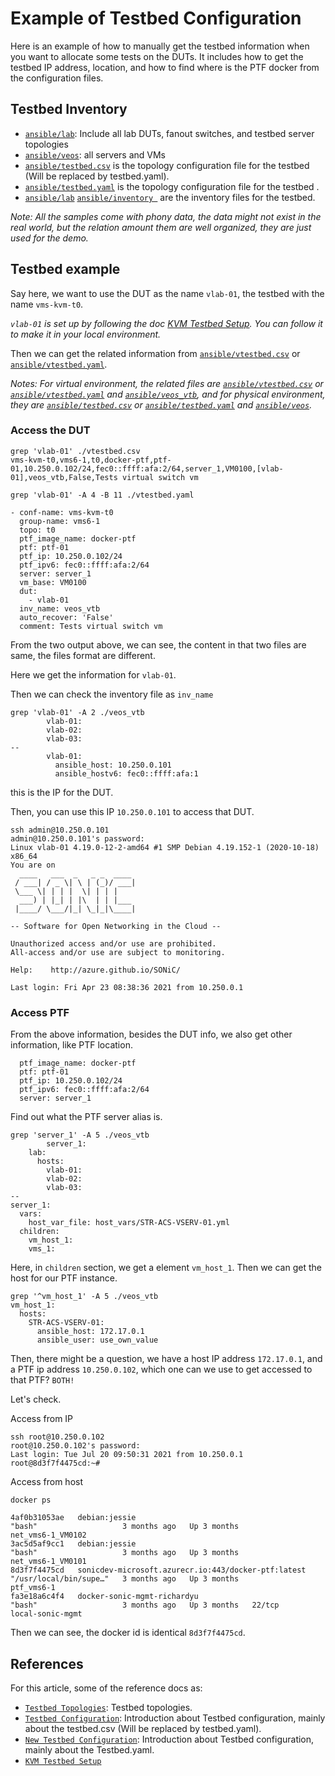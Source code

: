# Example of Testbed Configuration
Here is an example of how to manually get the testbed information when you want to allocate some tests on the DUTs. It includes how to get the testbed IP address, location, and how to find where is the PTF docker from the configuration files.

## Testbed Inventory

- [```ansible/lab```](/ansible/lab): Include all lab DUTs, fanout switches, and testbed server topologies
- [```ansible/veos```](/ansible/veos): all servers and VMs
- [```ansible/testbed.csv```](/ansible/testbed.csv) is the topology configuration file for the testbed (Will be replaced by testbed.yaml).
- [```ansible/testbed.yaml```](/ansible/testbed.yaml) is the topology configuration file for the testbed .
- [```ansible/lab```](/ansible/lab) [```ansible/inventory ```](/ansible/inventory ) are the inventory files for the testbed.

*Note: All the samples come with phony data, the data might not exist in the real world, but the relation amount them are well organized, they are just used for the demo.*


## Testbed example
Say here, we want to use the DUT as the name `vlab-01`, the testbed with the name `vms-kvm-t0`.

*`vlab-01` is set up by following the doc [KVM Testbed Setup](/docs/testbed/README.testbed.VsSetup.md). You can follow it to make it in your local environment.*

Then we can get the related information from [```ansible/vtestbed.csv```](/ansible/vtestbed.csv) or [```ansible/vtestbed.yaml```](/ansible/vtestbed.yaml).

*Notes: For virtual environment, the related files are [```ansible/vtestbed.csv```](/ansible/vtestbed.csv) or [```ansible/vtestbed.yaml```](/ansible/vtestbed.yaml) and [```ansible/veos_vtb```](/ansible/veos_vtb), and for physical environment, they are [```ansible/testbed.csv```](/ansible/testbed.csv) or [```ansible/testbed.yaml```](/ansible/testbed.yaml) and [```ansible/veos```](/ansible/veos).*

### Access the DUT

```
grep 'vlab-01' ./vtestbed.csv
vms-kvm-t0,vms6-1,t0,docker-ptf,ptf-01,10.250.0.102/24,fec0::ffff:afa:2/64,server_1,VM0100,[vlab-01],veos_vtb,False,Tests virtual switch vm
```
```
grep 'vlab-01' -A 4 -B 11 ./vtestbed.yaml

- conf-name: vms-kvm-t0
  group-name: vms6-1
  topo: t0
  ptf_image_name: docker-ptf
  ptf: ptf-01
  ptf_ip: 10.250.0.102/24
  ptf_ipv6: fec0::ffff:afa:2/64
  server: server_1
  vm_base: VM0100
  dut:
    - vlab-01
  inv_name: veos_vtb
  auto_recover: 'False'
  comment: Tests virtual switch vm
```
From the two output above, we can see, the content in that two files are same, the files format are different.

Here we get the information for `vlab-01`.

Then we can check the inventory file as `inv_name`
```
grep 'vlab-01' -A 2 ./veos_vtb
        vlab-01:
        vlab-02:
        vlab-03:
--
        vlab-01:
          ansible_host: 10.250.0.101
          ansible_hostv6: fec0::ffff:afa:1
```
this is the IP for the DUT.


Then, you can use this IP `10.250.0.101` to access that DUT.

```
ssh admin@10.250.0.101
admin@10.250.0.101's password:
Linux vlab-01 4.19.0-12-2-amd64 #1 SMP Debian 4.19.152-1 (2020-10-18) x86_64
You are on
  ____   ___  _   _ _  ____
 / ___| / _ \| \ | (_)/ ___|
 \___ \| | | |  \| | | |
  ___) | |_| | |\  | | |___
 |____/ \___/|_| \_|_|\____|

-- Software for Open Networking in the Cloud --

Unauthorized access and/or use are prohibited.
All-access and/or use are subject to monitoring.

Help:    http://azure.github.io/SONiC/

Last login: Fri Apr 23 08:38:36 2021 from 10.250.0.1
```

### Access PTF
From the above information, besides the DUT info, we also get other information, like PTF location.
```
  ptf_image_name: docker-ptf
  ptf: ptf-01
  ptf_ip: 10.250.0.102/24
  ptf_ipv6: fec0::ffff:afa:2/64
  server: server_1
```
Find out what the PTF server alias is.
```
grep 'server_1' -A 5 ./veos_vtb
        server_1:
    lab:
      hosts:
        vlab-01:
        vlab-02:
        vlab-03:
--
server_1:
  vars:
    host_var_file: host_vars/STR-ACS-VSERV-01.yml
  children:
    vm_host_1:
    vms_1:
```
Here, in `children` section, we get a element `vm_host_1`. Then we can get the host for our PTF instance.
```
grep '^vm_host_1' -A 5 ./veos_vtb
vm_host_1:
  hosts:
    STR-ACS-VSERV-01:
      ansible_host: 172.17.0.1
      ansible_user: use_own_value
```

Then, there might be a question, we have a host IP address `172.17.0.1`, and a PTF ip address `10.250.0.102`, which one can we use to get accessed to that PTF? ``BOTH!``

Let's check.

Access from IP
```
ssh root@10.250.0.102
root@10.250.0.102's password:
Last login: Tue Jul 20 09:50:31 2021 from 10.250.0.1
root@8d3f7f4475cd:~#
```
Access from host
```
docker ps

4af0b31053ae   debian:jessie                                         "bash"                   3 months ago   Up 3 months                                                  net_vms6-1_VM0102
3ac5d5af9cc1   debian:jessie                                         "bash"                   3 months ago   Up 3 months                                                  net_vms6-1_VM0101
8d3f7f4475cd   sonicdev-microsoft.azurecr.io:443/docker-ptf:latest   "/usr/local/bin/supe…"   3 months ago   Up 3 months                                                  ptf_vms6-1
fa3e18a6c4f4   docker-sonic-mgmt-richardyu                           "bash"                   3 months ago   Up 3 months   22/tcp                                         local-sonic-mgmt
```
Then we can see, the docker id is identical `8d3f7f4475cd`.



## References
For this article, some of the reference docs as:

- [```Testbed Topologies```](/docs/testbed/README.testbed.Topology.md): Testbed topologies.
- [```Testbed Configuration```](/docs/testbed/README.testbed.Config.md): Introduction about Testbed configuration, mainly about the testbed.csv (Will be replaced by testbed.yaml).
- [```New Testbed Configuration```](/docs/testbed/README.new.testbed.Configuration.md): Introduction about Testbed configuration, mainly about the Testbed.yaml.
- [```KVM Testbed Setup```](/docs/testbed/README.testbed.VsSetup.md)
